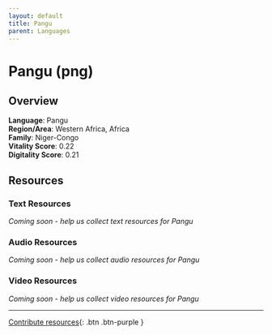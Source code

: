 ```yaml
---
layout: default
title: Pangu
parent: Languages
---
```


# Pangu (png)

## Overview

**Language**: Pangu  
**Region/Area**: Western Africa, Africa  
**Family**: Niger-Congo  
**Vitality Score**: 0.22  
**Digitality Score**: 0.21  

## Resources

### Text Resources
*Coming soon - help us collect text resources for Pangu*

### Audio Resources
*Coming soon - help us collect audio resources for Pangu*

### Video Resources
*Coming soon - help us collect video resources for Pangu*

---

[Contribute resources](https://fairtrain.github.io/){: .btn .btn-purple }
